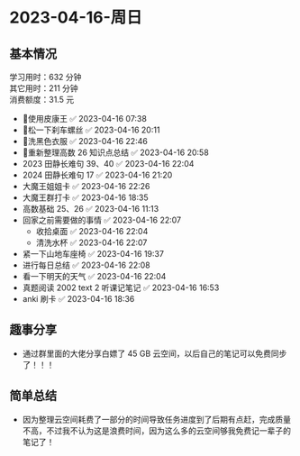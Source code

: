 # 2023-04-16-周日

## 基本情况

学习用时：632 分钟  
其它用时：211 分钟  
消费额度：31.5 元

-   📌使用皮康王 ✅ 2023-04-16 07:38
-   📌松一下刹车螺丝 ✅ 2023-04-16 20:11
-   📌洗黑色衣服 ✅ 2023-04-16 22:46
-   📌重新整理高数 26 知识点总结 ✅ 2023-04-16 20:58
-   2023 田静长难句 39、40 ✅ 2023-04-16 22:04
-   2024 田静长难句 17 ✅ 2023-04-16 21:20
-   大魔王姐姐卡 ✅ 2023-04-16 22:26
-   大魔王群打卡 ✅ 2023-04-16 18:35
-   高数基础 25、26 ✅ 2023-04-16 11:13
-   回家之前需要做的事情 ✅ 2023-04-16 22:07
    -   收拾桌面 ✅ 2023-04-16 22:04
    -   清洗水杯 ✅ 2023-04-16 22:07
-   紧一下山地车座椅 ✅ 2023-04-16 19:37
-   进行每日总结 ✅ 2023-04-16 22:08
-   看一下明天的天气 ✅ 2023-04-16 22:04
-   真题阅读 2002 text 2 听课记笔记 ✅ 2023-04-16 16:53
-   anki 刷卡 ✅ 2023-04-16 18:36

## 趣事分享

- 通过群里面的大佬分享白嫖了 45 GB 云空间，以后自己的笔记可以免费同步了！！！

## 简单总结

- 因为整理云空间耗费了一部分的时间导致任务进度到了后期有点赶，完成质量不高，不过我不认为这是浪费时间，因为这么多的云空间够我免费记一辈子的笔记了！